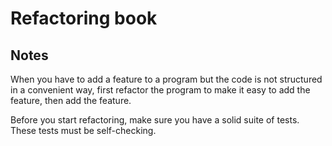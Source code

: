 # Refactoring book

## Notes

When you have to add a feature to a program but the code is not structured in a convenient way, first refactor the program to make it easy to add the feature, then add the feature.

Before you start refactoring, make sure you have a solid suite of tests. These tests must be self-checking.
